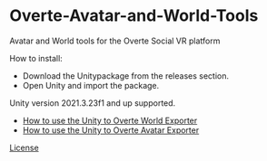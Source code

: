 # Overte-Avatar-and-World-Tools
Avatar and World tools for the Overte Social VR platform

How to install:

* Download the Unitypackage from the releases section.
* Open Unity and import the package.

Unity version 2021.3.23f1 and up supported. 

* [How to use the Unity to Overte World Exporter](https://github.com/HeadClot/overte-avatar-and-world-tools/blob/main/Documentation/Unity%20to%20Overte%20World%20Exporter%20Readme)
* [How to use the Unity to Overte Avatar Exporter](https://github.com/HeadClot/overte-avatar-and-world-tools/blob/main/Documentation/Avatar%20Exporter%20Readme)



[License](https://github.com/HeadClot/Overte-Avatar-and-World-Tools/blob/main/LICENSE)
